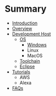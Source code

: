 # Summary

* [Introduction](README.md)
* [Overview](documentation.md)
* [Development Host](devhostmd.md)
   * [OS](os.md)
       * [Windows](windows.md)
       * Linux
       * MacOS
   * [Toolchain](toolchain.md)
   * [Eclipse](eclipse.md)
* [Tutorials](tutorials.md)
   * AWS
   * Alexa
* [FAQs](faqs.md)

